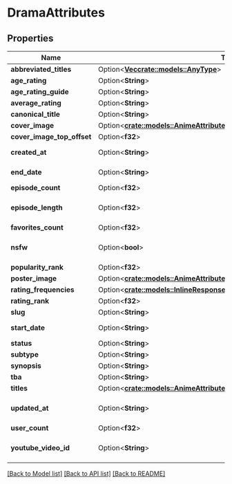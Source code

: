 # DramaAttributes

## Properties

Name | Type | Description | Notes
------------ | ------------- | ------------- | -------------
**abbreviated_titles** | Option<[**Vec<crate::models::AnyType>**](AnyType.md)> |  | [optional]
**age_rating** | Option<**String**> |  | [optional]
**age_rating_guide** | Option<**String**> |  | [optional]
**average_rating** | Option<**String**> |  | [optional]
**canonical_title** | Option<**String**> |  | [optional]
**cover_image** | Option<[**crate::models::AnimeAttributesCoverImage**](animeAttributes_coverImage.md)> |  | [optional]
**cover_image_top_offset** | Option<**f32**> | Deprecated | [optional]
**created_at** | Option<**String**> | ISO 8601 date and time | [optional]
**end_date** | Option<**String**> | YYYY-MM-DD date | [optional]
**episode_count** | Option<**f32**> |  | [optional]
**episode_length** | Option<**f32**> | Length of episode in minutes | [optional]
**favorites_count** | Option<**f32**> |  | [optional]
**nsfw** | Option<**bool**> | NSFW media requires authentication | [optional]
**popularity_rank** | Option<**f32**> |  | [optional]
**poster_image** | Option<[**crate::models::AnimeAttributesPosterImage**](animeAttributes_posterImage.md)> |  | [optional]
**rating_frequencies** | Option<[**crate::models::InlineResponse2004DataAttributesRatingFrequencies**](inline_response_200_4_data_attributes_ratingFrequencies.md)> |  | [optional]
**rating_rank** | Option<**f32**> |  | [optional]
**slug** | Option<**String**> |  | [optional]
**start_date** | Option<**String**> | YYYY-MM-DD date | [optional]
**status** | Option<**String**> |  | [optional]
**subtype** | Option<**String**> |  | [optional]
**synopsis** | Option<**String**> |  | [optional]
**tba** | Option<**String**> |  | [optional]
**titles** | Option<[**crate::models::AnimeAttributesTitles**](animeAttributes_titles.md)> |  | [optional]
**updated_at** | Option<**String**> | ISO 8601 of last modification | [optional]
**user_count** | Option<**f32**> |  | [optional]
**youtube_video_id** | Option<**String**> | ID of a youtube trailer | [optional]

[[Back to Model list]](../README.md#documentation-for-models) [[Back to API list]](../README.md#documentation-for-api-endpoints) [[Back to README]](../README.md)


